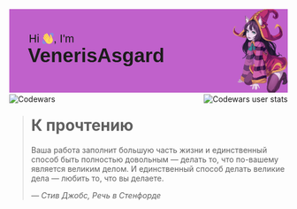 <img src="https://github.com/VenerisAsgard/VenerisAsgard/blob/main/header.png" alt="Фотокарточка">


  <img style="float: left;" align="center" src="https://www.codewars.com/users/VenerisAsgard-main/badges/large" alt="Codewars">


  
  <img style="float: right;" align="center" src="https://github.r2v.ch/codewars?user=VenerisAsgard-main&top_languages=true&hide_clan=true&theme=gradient" alt="Codewars user stats">

> # К прочтению
> Ваша работа заполнит большую часть жизни и единственный способ быть
> полностью довольным — делать то, что по-вашему является великим делом.
> И единственный способ делать великие дела — любить то, что вы делаете.
>
> *— Стив Джобс, Речь в Стенфорде*

